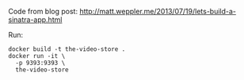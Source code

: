Code from blog post: http://matt.weppler.me/2013/07/19/lets-build-a-sinatra-app.html

Run:

```
docker build -t the-video-store .
docker run -it \
  -p 9393:9393 \
  the-video-store
```

